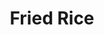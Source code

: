 ---
title: Fried Rice
description: delicious nigerian vegetable soup
featured-image: /uploads/beef-stew.jpg
theme: Rice
---